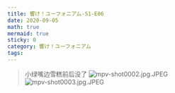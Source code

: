 ```yaml
---
title: 響け！ユーフォニアム-S1-E06
date: 2020-09-05
math: true
mermaid: true
sticky: 0
category: 響け！ユーフォニアム
tags:
---
```


> 小绿嘴边雪糕前后没了
![mpv-shot0002.jpg.JPEG](https://filebed.cellargalaxy.workers.dev/blog/spirit/響け！ユーフォニアム/S1/E06/20200905/mpv-shot0002.jpg.JPEG)  
![mpv-shot0003.jpg.JPEG](https://filebed.cellargalaxy.workers.dev/blog/spirit/響け！ユーフォニアム/S1/E06/20200905/mpv-shot0003.jpg.JPEG)
